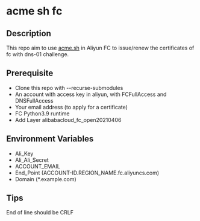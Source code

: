 # acme sh fc

## Description
This repo aim to use [acme.sh](https://github.com/acmesh-official/acme.sh) in Aliyun FC to issue/renew the certificates of fc with dns-01 challenge.

## Prerequisite
- Clone this repo with --recurse-submodules
- An account with access key in aliyun, with FCFullAccess and DNSFullAccess
- Your email address (to apply for a certificate)
- FC Python3.9 runtime
- Add Layer alibabacloud_fc_open20210406

## Environment Variables
- Ali_Key
- Ali_Ali_Secret
- ACCOUNT_EMAIL
- End_Point (ACCOUNT-ID.REGION_NAME.fc.aliyuncs.com)
- Domain (*.example.com)

## Tips
End of line should be CRLF